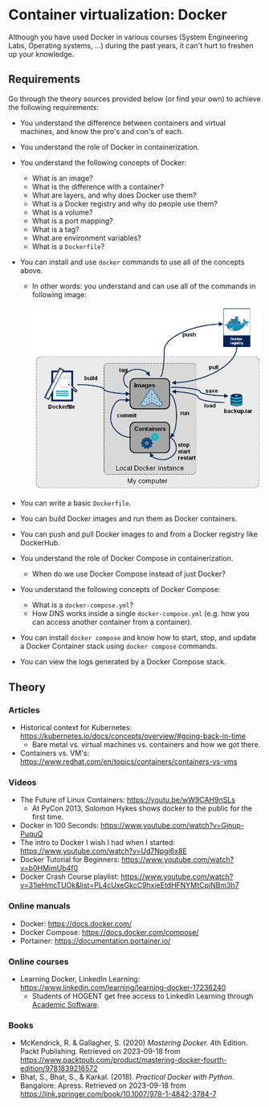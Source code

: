 # Container virtualization: Docker

Although you have used Docker in various courses (System Engineering Labs, Operating systems, ...) during the past years, it can't hurt to freshen up your knowledge.

## Requirements

Go through the theory sources provided below (or find your own) to achieve the following requirements:

-   You understand the difference between containers and virtual machines, and know the pro's and con's of each.
-   You understand the role of Docker in containerization.
-   You understand the following concepts of Docker:
    -   What is an image?
    -   What is the difference with a container?
    -   What are layers, and why does Docker use them?
    -   What is a Docker registry and why do people use them?
    -   What is a volume?
    -   What is a port mapping?
    -   What is a tag?
    -   What are environment variables?
    -   What is a `Dockerfile`?
-   You can install and use `docker` commands to use all of the concepts above.

    -   In other words: you understand and can use all of the commands in following image:

        ![](./assets/01/docker-stages.png)

-   You can write a basic `Dockerfile`.
-   You can build Docker images and run them as Docker containers.
-   You can push and pull Docker images to and from a Docker registry like DockerHub.
-   You understand the role of Docker Compose in containerization.
    -   When do we use Docker Compose instead of just Docker?
-   You understand the following concepts of Docker Compose:
    -   What is a `docker-compose.yml`?
    -   How DNS works inside a single `docker-compose.yml` (e.g. how you can access another container from a container).
-   You can install `docker compose` and know how to start, stop, and update a Docker Container stack using `docker compose` commands.
-   You can view the logs generated by a Docker Compose stack.

## Theory

### Articles

-   Historical context for Kubernetes: https://kubernetes.io/docs/concepts/overview/#going-back-in-time
    -   Bare metal vs. virtual machines vs. containers and how we got there.
-   Containers vs. VM's: https://www.redhat.com/en/topics/containers/containers-vs-vms

### Videos

-   The Future of Linux Containers: https://youtu.be/wW9CAH9nSLs
    -   At PyCon 2013, Solomon Hykes shows docker to the public for the first time.
-   Docker in 100 Seconds: https://www.youtube.com/watch?v=Gjnup-PuquQ
-   The intro to Docker I wish I had when I started: https://www.youtube.com/watch?v=Ud7Npgi6x8E
-   Docker Tutorial for Beginners: https://www.youtube.com/watch?v=b0HMimUb4f0
-   Docker Crash Course playlist: https://www.youtube.com/watch?v=31ieHmcTUOk&list=PL4cUxeGkcC9hxjeEtdHFNYMtCpjNBm3h7

### Online manuals

-   Docker: https://docs.docker.com/
-   Docker Compose: https://docs.docker.com/compose/
-   Portainer: https://documentation.portainer.io/

### Online courses

-   Learning Docker, LinkedIn Learning: https://www.linkedin.com/learning/learning-docker-17236240
    - Students of HOGENT get free access to LinkedIn Learning through [Academic Software](https://academicsoftware.eu/login).

### Books

-   McKendrick, R. & Gallagher, S. (2020) _Mastering Docker._ 4th Edition. Packt Publishing. Retrieved on 2023-09-18 from https://www.packtpub.com/product/mastering-docker-fourth-edition/9781839216572
-   Bhat, S., Bhat, S., & Karkal. (2018). _Practical Docker with Python_. Bangalore: Apress. Retrieved on 2023-09-18 from https://link.springer.com/book/10.1007/978-1-4842-3784-7
